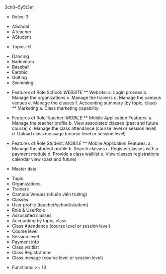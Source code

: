 3ch0~5y5t3m

* Roles: 3
- ASchool
- ATeacher
- AStudent

* Topics: 6
- Dancing
- Badminton
- Baseball
- Earobic
- Golfing
- Swimming

* Features of Role School: *WEBSITE*
** Website:
  a. Login process
  b. Manage the organizations
  c. Manage the trainers
  d. Manage the campus venues 
  e. Manage the classes
  f. Accounting summary (by topic, class)
** Marketing
  a. Class marketing capability

* Features of Role Teacher:  *MOBILE*
** Mobile Application Features:
  a. Manage the teacher profile
  b. View associated classes (past and future course)
  c. Manage the class attendance (course level or session level)
  d. Upload class message (course level or session level)


* Features of Role Student:  *MOBILE*
** Mobile Application Features:
  a. Manage the student profile
  b. Search classes
  c. Register classes with a payment module
  d. Provide a class waitlist
  e. View classes registrations calendar view (past and future)

* Master data
- Topic
- Organizations
- Trainers
- Campus Venues (khuôn viên trường)
- Classes 
- User profile (teacher/school/student)
- Role & UserRole
- Associated classes
- Accounting by topic, class.
- Class Attendance (course level or session level)
- Course level
- Session level
- Payment info
- Class waitlist
- Class Registrations
- Class mesage (course level or session level)

* Functions: >~ 13


